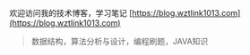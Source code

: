 欢迎访问我的技术博客，学习笔记 [https://blog.wztlink1013.com](https://blog.wztlink1013.com)

> 数据结构，算法分析与设计，编程刷题，JAVA知识


